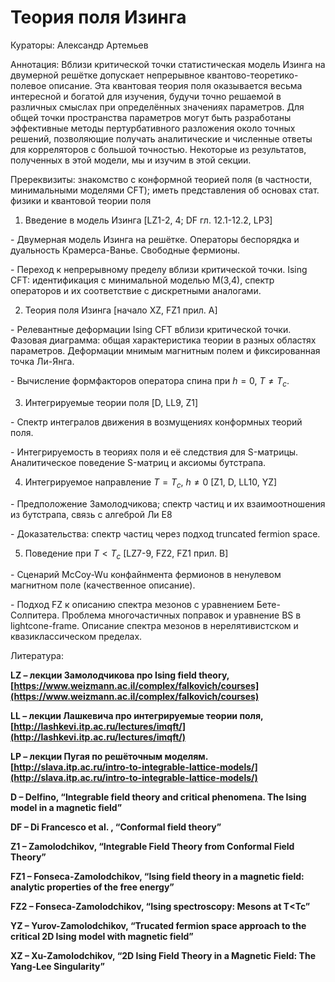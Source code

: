 # Теория поля Изинга

Кураторы: Александр Артемьев

Аннотация: Вблизи критической точки статистическая модель Изинга на двумерной решётке допускает непрерывное квантово-теоретико-полевое описание. Эта квантовая теория поля оказывается весьма интересной и богатой для изучения, будучи точно решаемой в различных смыслах при определённых значениях параметров. Для общей точки пространства параметров могут быть разработаны эффективные методы пертурбативного разложения около точных решений, позволяющие получать аналитические и численные ответы для корреляторов с большой точностью. Некоторые из результатов, полученных в этой модели, мы и изучим в этой секции.

Пререквизиты: знакомство с конформной теорией поля (в частности, минимальными моделями CFT); иметь представления об основах стат. физики и квантовой теории поля

1. Введение в модель Изинга [LZ1-2, 4; DF гл. 12.1-12.2, LP3]

\- Двумерная модель Изинга на решётке. Операторы беспорядка и дуальность Крамерса-Ванье. Свободные фермионы.

\- Переход к непрерывному пределу вблизи критической точки. Ising CFT: идентификация с минимальной моделью М(3,4), спектр операторов и их соответствие с дискретными аналогами.

2. Теория поля Изинга [начало XZ, FZ1 прил. А]

\-  Релевантные деформации Ising CFT вблизи критической точки. Фазовая диаграмма: общая характеристика теории в разных областях параметров. Деформации мнимым магнитным полем и фиксированная точка Ли-Янга.

\- Вычисление формфакторов оператора спина при $h=0$, $T \neq T_c$.

3. Интегрируемые теории поля [D, LL9, Z1]

\- Спектр интегралов движения в возмущениях конформных теорий поля.

\- Интегрируемость в теориях поля и её следствия для S-матрицы. Аналитическое поведение S-матриц и аксиомы бутстрапа.

4. Интегрируемое направление $T=T_c$, $h\neq 0$  [Z1, D, LL10, YZ]

\- Предположение Замолодчикова; спектр частиц и их взаимоотношения из бутстрапа, связь с алгеброй Ли Е8

\- Доказательства: спектр частиц через подход truncated fermion space.  

5. Поведение при $T<T_c$  [LZ7-9, FZ2, FZ1 прил. B]

\- Сценарий McCoy-Wu конфайнмента фермионов в ненулевом магнитном поле (качественное описание).

\- Подход FZ к описанию спектра мезонов с уравнением Бете-Солпитера. Проблема многочастичных поправок и уравнение BS в lightcone-frame. Описание спектра мезонов в нерелятивистском и квазиклассическом пределах.

Литература:

**LZ – лекции Замолодчикова про Ising field theory, [https://www.weizmann.ac.il/complex/falkovich/courses](https://www.weizmann.ac.il/complex/falkovich/courses)**

**LL – лекции Лашкевича про интегрируемые теории поля, [http://lashkevi.itp.ac.ru/lectures/imqft/](http://lashkevi.itp.ac.ru/lectures/imqft/)**

**LP – лекции Пугая по решёточным моделям. [http://slava.itp.ac.ru/intro-to-integrable-lattice-models/](http://slava.itp.ac.ru/intro-to-integrable-lattice-models/)**

**D – Delfino, “Integrable field theory and critical phenomena. The Ising model in a magnetic field”**

**DF – Di Francesco et al. , “Conformal field theory”**

**Z1 – Zamolodchikov, “Integrable Field Theory from Conformal Field Theory”**

**FZ1 – Fonseca-Zamolodchikov, “Ising field theory in a magnetic field: analytic properties of the free energy”**

**FZ2 – Fonseca-Zamolodchikov, “Ising spectroscopy: Mesons at T<Tc”**

**YZ – Yurov-Zamolodchikov, “Trucated fermion space approach to the critical 2D Ising model with magnetic field”**

**XZ – Xu-Zamolodchikov, “2D Ising Field Theory in a Magnetic Field: The Yang-Lee Singularity”**